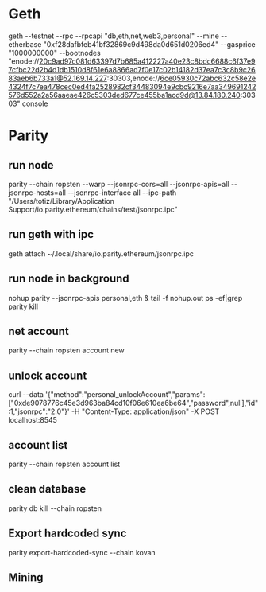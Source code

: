 # Geth
geth --testnet --rpc --rpcapi "db,eth,net,web3,personal" --mine --etherbase "0xf28dafbfeb41bf32869c9d498da0d651d0206ed4" --gasprice "1000000000" --bootnodes "enode://20c9ad97c081d63397d7b685a412227a40e23c8bdc6688c6f37e97cfbc22d2b4d1db1510d8f61e6a8866ad7f0e17c02b14182d37ea7c3c8b9c2683aeb6b733a1@52.169.14.227:30303,enode://6ce05930c72abc632c58e2e4324f7c7ea478cec0ed4fa2528982cf34483094e9cbc9216e7aa349691242576d552a2a56aaeae426c5303ded677ce455ba1acd9d@13.84.180.240:30303" console

# Parity
## run node
parity --chain ropsten --warp --jsonrpc-cors=all --jsonrpc-apis=all --jsonrpc-hosts=all --jsonrpc-interface all --ipc-path "/Users/totiz/Library/Application Support/io.parity.ethereum/chains/test/jsonrpc.ipc"
<!-- parity --chain ropsten --warp --jsonrpc-cors=all --jsonrpc-apis personal,eth -->

## run geth with ipc
geth attach ~/.local/share/io.parity.ethereum/jsonrpc.ipc

## run node in background
nohup parity --jsonrpc-apis personal,eth &
tail -f nohup.out
ps -ef|grep parity
kill <process id>


## net account
parity --chain ropsten account new

## unlock account
curl --data '{"method":"personal_unlockAccount","params":["0xde9078776c45e3d963ba84cd10f06e610ea6be64","password",null],"id":1,"jsonrpc":"2.0"}' -H "Content-Type: application/json" -X POST localhost:8545

## account list
parity --chain ropsten account list

## clean database
parity db kill --chain ropsten

## Export hardcoded sync
parity export-hardcoded-sync --chain kovan

## Mining
